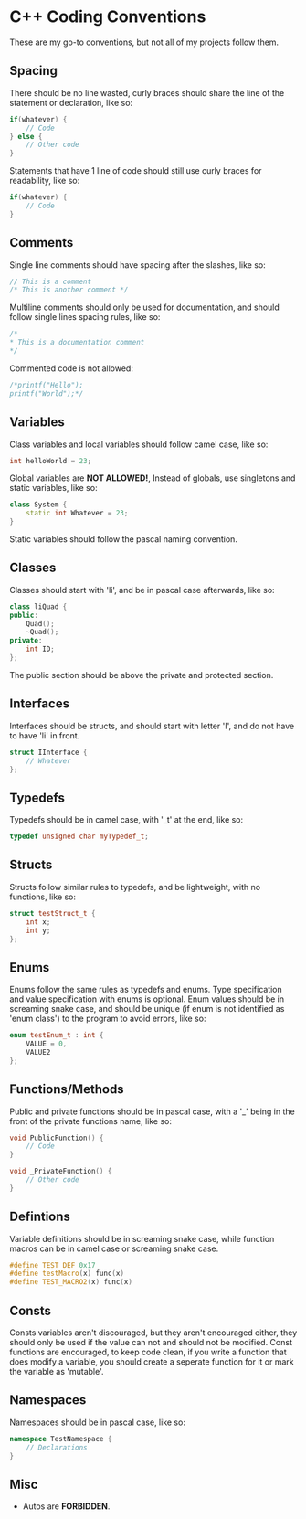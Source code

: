 # C++ Coding Conventions
These are my go-to conventions, but not all of my projects follow them.
## Spacing
There should be no line wasted, curly braces should share the line of the statement or declaration, like so:
```cpp
if(whatever) {
    // Code
} else {
    // Other code
}
```
Statements that have 1 line of code should still use curly braces for readability, like so:
```cpp
if(whatever) {
    // Code
}
```
## Comments
Single line comments should have spacing after the slashes, like so:
```cpp
// This is a comment
/* This is another comment */
```
Multiline comments should only be used for documentation, and should follow single lines spacing rules, like so:
```cpp
/*
* This is a documentation comment
*/
```
Commented code is not allowed:
```cpp
/*printf("Hello");
printf("World");*/
```
## Variables
Class variables and local variables should follow camel case, like so:
```cpp
int helloWorld = 23;
```
Global variables are **NOT ALLOWED!**, Instead of globals, use singletons and static variables, like so:
```cpp
class System {
    static int Whatever = 23;
}
```
Static variables should follow the pascal naming convention.
## Classes
Classes should start with 'li', and be in pascal case afterwards, like so:
```cpp
class liQuad {
public:
    Quad();
    ~Quad();
private:
    int ID;
};
```
The public section should be above the private and protected section.
## Interfaces
Interfaces should be structs, and should start with letter 'I', and do not have to have 'li' in front.
```cpp
struct IInterface {
    // Whatever
};
```
## Typedefs
Typedefs should be in camel case, with '_t' at the end, like so:
```cpp
typedef unsigned char myTypedef_t;
```
## Structs
Structs follow similar rules to typedefs, and be lightweight, with no functions, like so:
```cpp
struct testStruct_t {
    int x;
    int y;
};
```
## Enums
Enums follow the same rules as typedefs and enums. Type specification and value specification with enums is optional. Enum values should be in screaming snake case, and should be unique (if enum is not identified as 'enum class') to the program to avoid errors, like so:
```cpp
enum testEnum_t : int {
    VALUE = 0,
    VALUE2
};
``` 
## Functions/Methods
Public and private functions should be in pascal case, with a '_' being in the front of the private functions name, like so:
```cpp
void PublicFunction() {
    // Code
}

void _PrivateFunction() {
    // Other code
}
```
## Defintions
Variable definitions should be in screaming snake case, while function macros can be in camel case or screaming snake case.
```cpp
#define TEST_DEF 0x17
#define testMacro(x) func(x)
#define TEST_MACRO2(x) func(x)
```
## Consts
Consts variables aren't discouraged, but they aren't encouraged either, they should only be used if the value can not and should not be modified. Const functions are encouraged, to keep code clean, if you write a function that does modify a variable, you should create a seperate function for it or mark the variable as 'mutable'.
## Namespaces
Namespaces should be in pascal case, like so:
```cpp
namespace TestNamespace {
    // Declarations
}
```
## Misc
- Autos are **FORBIDDEN**.
